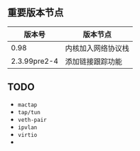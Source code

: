

## 重要版本节点

| 版本号       | 版本节点           |
| ------------ | ------------------ |
| 0.98         | 内核加入网络协议栈 |
| 2.3.99pre2-4 | 添加链接跟踪功能   |







## TODO

* `mactap`
* `tap/tun`
* `veth-pair`
* `ipvlan`
* `virtio`
* 

